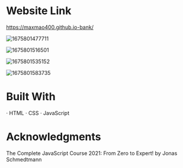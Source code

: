 # Website Link
https://maxmao400.github.io-bank/

![1675801477711](https://user-images.githubusercontent.com/78703891/217356931-c4bd8fc4-a7ce-4c16-a18a-dee33e0fab0a.png)

![1675801516501](https://user-images.githubusercontent.com/78703891/217357069-527e5dd6-583b-4a67-86b0-531564f44c08.png)

![1675801535152](https://user-images.githubusercontent.com/78703891/217357134-9a115e6c-178a-403e-93e6-538f87ec443b.png)

![1675801583735](https://user-images.githubusercontent.com/78703891/217357295-b18f7700-9b3f-404d-b95c-fcf3ea15960e.png)

# Built With
· HTML
· CSS
· JavaScript







# Acknowledgments
The Complete JavaScript Course 2021: From Zero to Expert! by Jonas Schmedtmann
